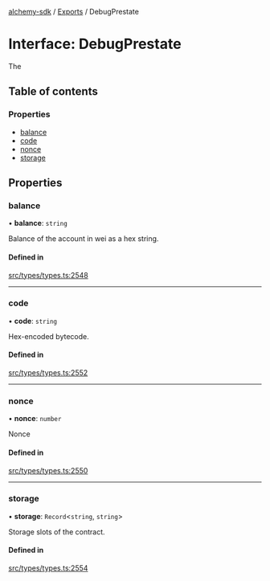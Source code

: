 [alchemy-sdk](../README.md) / [Exports](../modules.md) / DebugPrestate

# Interface: DebugPrestate

The

## Table of contents

### Properties

- [balance](DebugPrestate.md#balance)
- [code](DebugPrestate.md#code)
- [nonce](DebugPrestate.md#nonce)
- [storage](DebugPrestate.md#storage)

## Properties

### balance

• **balance**: `string`

Balance of the account in wei as a hex string.

#### Defined in

[src/types/types.ts:2548](https://github.com/alchemyplatform/alchemy-sdk-js/blob/5fad342/src/types/types.ts#L2548)

___

### code

• **code**: `string`

Hex-encoded bytecode.

#### Defined in

[src/types/types.ts:2552](https://github.com/alchemyplatform/alchemy-sdk-js/blob/5fad342/src/types/types.ts#L2552)

___

### nonce

• **nonce**: `number`

Nonce

#### Defined in

[src/types/types.ts:2550](https://github.com/alchemyplatform/alchemy-sdk-js/blob/5fad342/src/types/types.ts#L2550)

___

### storage

• **storage**: `Record`<`string`, `string`\>

Storage slots of the contract.

#### Defined in

[src/types/types.ts:2554](https://github.com/alchemyplatform/alchemy-sdk-js/blob/5fad342/src/types/types.ts#L2554)
